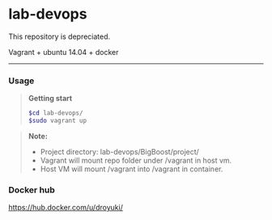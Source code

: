 # lab-devops
This repository is depreciated.

Vagrant + ubuntu 14.04 + docker

----------
### Usage
> **Getting start**
> 
> ```sh
> $cd lab-devops/
> $sudo vagrant up
>```

> **Note:**
> 
> - Project directory: lab-devops/BigBoost/project/
> - Vagrant will mount repo folder under /vagrant in host vm. 
> - Host VM will mount /vagrant into /vagrant in container.

### Docker hub
https://hub.docker.com/u/droyuki/
